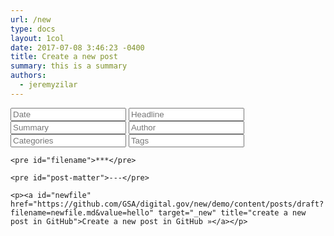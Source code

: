```yaml
---
url: /new
type: docs
layout: 1col
date: 2017-07-08 3:46:23 -0400
title: Create a new post
summary: this is a summary
authors:
  - jeremyzilar
---
```



<div class="matter-container">
  <form id="matter-maker" action="new-post" method="get" accept-charset="utf-8">
    <label><input class="m_date fm" type="text" name="m_date" value="" placeholder="Date"></label>
    <label><input class="m_title fm" type="text" name="m_title" value="" placeholder="Headline"></label>
    <label><input class="m_summary fm" type="text" name="m_summary" value="" placeholder="Summary"></label>
    <label><input class="m_author fm" type="text" name="m_author" value="" placeholder="Author"></label>
    <label><input class="m_categories fm" type="text" name="m_categories" value="" placeholder="Categories"></label>
    <label><input class="m_tag fm" type="text" name="m_tag" value="" placeholder="Tags"></label>
  </form>

  <div>

    <pre id="filename">***</pre>

    <pre id="post-matter">---</pre>

    <p><a id="newfile" href="https://github.com/GSA/digital.gov/new/demo/content/posts/draft?filename=newfile.md&value=hello" target="_new" title="create a new post in GitHub">Create a new post in GitHub »</a></p>
  </div>
</div>
